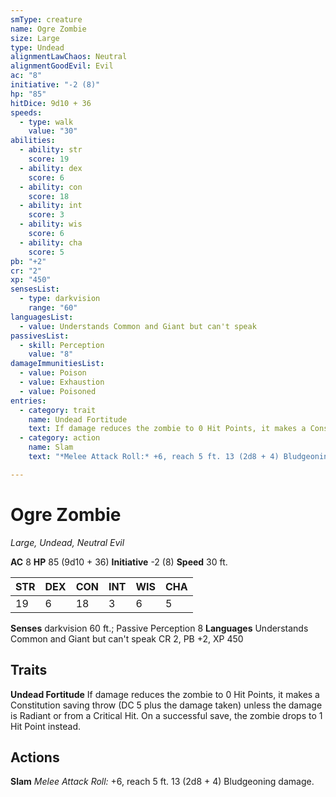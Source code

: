 ```yaml
---
smType: creature
name: Ogre Zombie
size: Large
type: Undead
alignmentLawChaos: Neutral
alignmentGoodEvil: Evil
ac: "8"
initiative: "-2 (8)"
hp: "85"
hitDice: 9d10 + 36
speeds:
  - type: walk
    value: "30"
abilities:
  - ability: str
    score: 19
  - ability: dex
    score: 6
  - ability: con
    score: 18
  - ability: int
    score: 3
  - ability: wis
    score: 6
  - ability: cha
    score: 5
pb: "+2"
cr: "2"
xp: "450"
sensesList:
  - type: darkvision
    range: "60"
languagesList:
  - value: Understands Common and Giant but can't speak
passivesList:
  - skill: Perception
    value: "8"
damageImmunitiesList:
  - value: Poison
  - value: Exhaustion
  - value: Poisoned
entries:
  - category: trait
    name: Undead Fortitude
    text: If damage reduces the zombie to 0 Hit Points, it makes a Constitution saving throw (DC 5 plus the damage taken) unless the damage is Radiant or from a Critical Hit. On a successful save, the zombie drops to 1 Hit Point instead.
  - category: action
    name: Slam
    text: "*Melee Attack Roll:* +6, reach 5 ft. 13 (2d8 + 4) Bludgeoning damage."

---
```


# Ogre Zombie
*Large, Undead, Neutral Evil*

**AC** 8
**HP** 85 (9d10 + 36)
**Initiative** -2 (8)
**Speed** 30 ft.

| STR | DEX | CON | INT | WIS | CHA |
| --- | --- | --- | --- | --- | --- |
| 19 | 6 | 18 | 3 | 6 | 5 |

**Senses** darkvision 60 ft.; Passive Perception 8
**Languages** Understands Common and Giant but can't speak
CR 2, PB +2, XP 450

## Traits

**Undead Fortitude**
If damage reduces the zombie to 0 Hit Points, it makes a Constitution saving throw (DC 5 plus the damage taken) unless the damage is Radiant or from a Critical Hit. On a successful save, the zombie drops to 1 Hit Point instead.

## Actions

**Slam**
*Melee Attack Roll:* +6, reach 5 ft. 13 (2d8 + 4) Bludgeoning damage.
